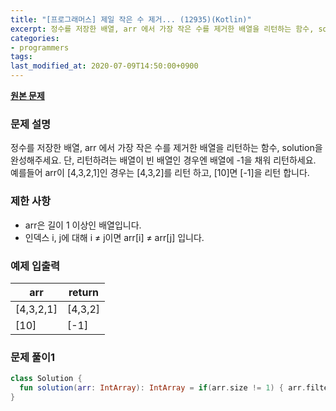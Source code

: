 ```yaml
---
title: "[프로그래머스] 제일 작은 수 제거... (12935)(Kotlin)"
excerpt: 정수를 저장한 배열, arr 에서 가장 작은 수를 제거한 배열을 리턴하는 함수, solution을 완성해주세요.
categories:
- programmers
tags:
last_modified_at: 2020-07-09T14:50:00+0900
---
```


**[원본 문제](https://programmers.co.kr/learn/courses/30/lessons/12935)**

### 문제 설명

정수를 저장한 배열, arr 에서 가장 작은 수를 제거한 배열을 리턴하는 함수, solution을 완성해주세요.
단, 리턴하려는 배열이 빈 배열인 경우엔 배열에 -1을 채워 리턴하세요.
예를들어 arr이 [4,3,2,1]인 경우는 [4,3,2]를 리턴 하고, [10]면 [-1]을 리턴 합니다.

### 제한 사항

  * arr은 길이 1 이상인 배열입니다.
  * 인덱스 i, j에 대해 i ≠ j이면 arr[i] ≠ arr[j] 입니다.

### 예제 입출력

|arr|return|
|-|-|
|[4,3,2,1]|[4,3,2]|
|[10]|[-1]|

### 문제 풀이1

```kotlin
class Solution {
  fun solution(arr: IntArray): IntArray = if(arr.size != 1) { arr.filter { it != arr.min() }.toIntArray() } else intArrayOf(-1)
}
```
